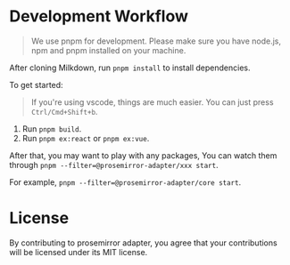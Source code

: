 # Development Workflow

> We use pnpm for development.
> Please make sure you have node.js, npm and pnpm installed on your machine.

After cloning Milkdown, run `pnpm install` to install dependencies.

To get started:

> If you're using vscode, things are much easier.
> You can just press `Ctrl/Cmd+Shift+b`.

1. Run `pnpm build`.
2. Run `pnpm ex:react` or `pnpm ex:vue`.

After that,
you may want to play with any packages,
You can watch them through `pnpm --filter=@prosemirror-adapter/xxx start`.

For example, `pnpm --filter=@prosemirror-adapter/core start`.

# License

By contributing to prosemirror adapter, you agree that your contributions will be licensed under its MIT license.
